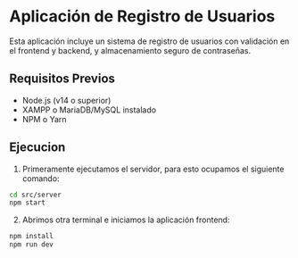 
# Aplicación de Registro de Usuarios

Esta aplicación incluye un sistema de registro de usuarios con validación en el frontend y backend, y almacenamiento seguro de contraseñas.

## Requisitos Previos

- Node.js (v14 o superior)
- XAMPP o MariaDB/MySQL instalado
- NPM o Yarn

## Ejecucion
1. Primeramente ejecutamos el servidor, para esto ocupamos el siguiente comando:
```bash
cd src/server
npm start
```
2. Abrimos otra terminal e iniciamos la aplicación frontend:
```bash
npm install
npm run dev
```

